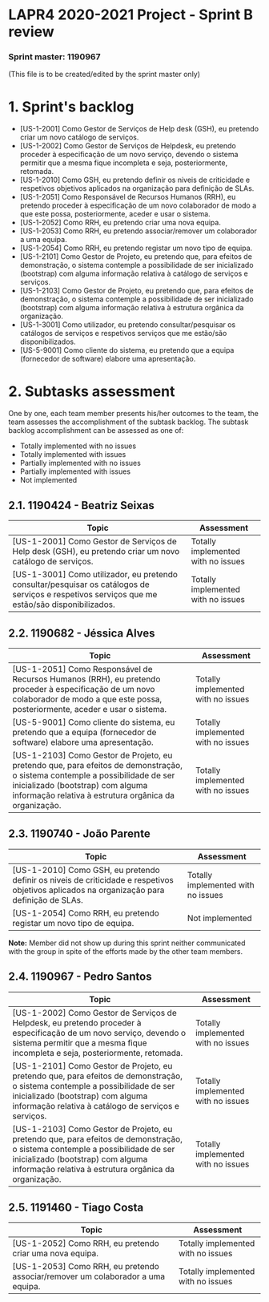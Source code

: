 LAPR4 2020-2021 Project - Sprint B review
=========================================
### Sprint master: 1190967 ###
(This file is to be created/edited by the sprint master only)
# 1. Sprint's backlog #

* [US-1-2001] Como Gestor de Serviços de Help desk (GSH), eu pretendo criar um novo catálogo de serviços.
* [US-1-2002] Como Gestor de Serviços de Helpdesk, eu pretendo proceder à especificação de um novo serviço, devendo o sistema permitir que a mesma fique incompleta e seja, posteriormente, retomada.
* [US-1-2010] Como GSH, eu pretendo definir os niveis de criticidade e respetivos objetivos aplicados na organização para definição de SLAs.
* [US-1-2051] Como Responsável de Recursos Humanos (RRH), eu pretendo proceder à especificação de um novo colaborador de modo a que este possa, posteriormente, aceder e usar o sistema.
* [US-1-2052] Como RRH, eu pretendo criar uma nova equipa.
* [US-1-2053] Como RRH, eu pretendo associar/remover um colaborador a uma equipa.
* [US-1-2054] Como RRH, eu pretendo registar um novo tipo de equipa.
* [US-1-2101] Como Gestor de Projeto, eu pretendo que, para efeitos de demonstração, o sistema contemple a possibilidade de ser inicializado (bootstrap) com alguma informação relativa à catálogo de serviços e serviços.
* [US-1-2103] Como Gestor de Projeto, eu pretendo que, para efeitos de demonstração, o sistema contemple a possibilidade de ser inicializado (bootstrap) com alguma informação relativa à estrutura orgânica da organização.
* [US-1-3001] Como utilizador, eu pretendo consultar/pesquisar os catálogos de serviços e respetivos serviços que me estão/são disponibilizados.
* [US-5-9001] Como cliente do sistema, eu pretendo que a equipa (fornecedor de software) elabore uma apresentação.

# 2. Subtasks assessment #
One by one, each team member presents his/her outcomes to the team, the team assesses 		the accomplishment of the subtask backlog.
The subtask backlog accomplishment can be assessed as one of:

  * Totally implemented with no issues
  * Totally implemented with issues
  * Partially implemented with no issues
  * Partially implemented with issues
  * Not implemented	

## 2.1. 1190424 - Beatriz Seixas #

| Topic |	Assessment |
|---|---|
|[US-1-2001] Como Gestor de Serviços de Help desk (GSH), eu pretendo criar um novo catálogo de serviços. |	Totally implemented with no issues		        |
|[US-1-3001] Como utilizador, eu pretendo consultar/pesquisar os catálogos de serviços e respetivos serviços que me estão/são disponibilizados. |	Totally implemented with no issues		        |


## 2.2. 1190682 - Jéssica Alves #

| Topic |	Assessment |
|---|---|
|[US-1-2051] Como Responsável de Recursos Humanos (RRH), eu pretendo proceder à especificação de um novo colaborador de modo a que este possa, posteriormente, aceder e usar o sistema. |	Totally implemented with no issues		        |
|[US-5-9001] Como cliente do sistema, eu pretendo que a equipa (fornecedor de software) elabore uma apresentação. |	Totally implemented with no issues		        |
|[US-1-2103] Como Gestor de Projeto, eu pretendo que, para efeitos de demonstração, o sistema contemple a possibilidade de ser inicializado (bootstrap) com alguma informação relativa à estrutura orgânica da organização. |	Totally implemented with no issues		        |

## 2.3. 1190740 - João Parente

| Topic |	Assessment |
|---|---|
|[US-1-2010] Como GSH, eu pretendo definir os niveis de criticidade e respetivos objetivos aplicados na organização para definição de SLAs. |	Totally implemented with no issues 	        |
|[US-1-2054] Como RRH, eu pretendo registar um novo tipo de equipa.  |	Not implemented	        |

**Note:** Member did not show up during this sprint neither communicated with the group in spite of the efforts made by the other team members.

## 2.4. 1190967 -  Pedro Santos #

| Topic |	Assessment |
|---|---|
|[US-1-2002] Como Gestor de Serviços de Helpdesk, eu pretendo proceder à especificação de um novo serviço, devendo o sistema permitir que a mesma fique incompleta e seja, posteriormente, retomada. |	Totally implemented with no issues		        |
|[US-1-2101] Como Gestor de Projeto, eu pretendo que, para efeitos de demonstração, o sistema contemple a possibilidade de ser inicializado (bootstrap) com alguma informação relativa à catálogo de serviços e serviços. |	Totally implemented with no issues		        |
|[US-1-2103] Como Gestor de Projeto, eu pretendo que, para efeitos de demonstração, o sistema contemple a possibilidade de ser inicializado (bootstrap) com alguma informação relativa à estrutura orgânica da organização. |	Totally implemented with no issues		        |

## 2.5. 1191460 - Tiago Costa #

| Topic |	Assessment |
|---|---|
|[US-1-2052] Como RRH, eu pretendo criar uma nova equipa. |	Totally implemented with no issues		        |
|[US-1-2053] Como RRH, eu pretendo associar/remover um colaborador a uma equipa. |	Totally implemented with no issues		        |